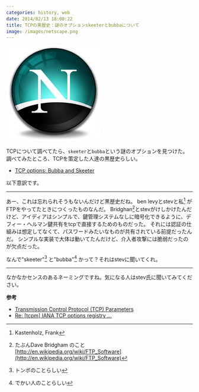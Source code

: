```yaml
---
categories: history, web
date: 2014/02/13 18:00:22
title: TCPの黒歴史：謎のオプションskeeterとbubbaについて
image: /images/netscape.png
---
```


![ie](/images/netscape.png ) 

TCPについて調べてたら、`skeeter`と`bubba`という謎のオプションを見つけた。
調べてみたところ、TCPを策定した人達の黒歴史らしい。

* [TCP options: Bubba and Skeeter](http://mailman.postel.org/pipermail/internet-history/2001-November/000073.html ) 

以下意訳です。

<hr>

あー、これは忘れられそうもないんだけど黒歴史だね。
ben levyとstevと私[^1] がFTPをやってたときにつくったものなんだ。
Bridghan[^2]とstevがけしかけたんだけど、アイディアはシンプルで、鍵管理システムなしに暗号化できるように、デフィー・ヘルマン鍵共有をtcpで直接するためのものだった。
それには認証の仕組みは想定してなくて、パスワードみたいなものが共有されている前提だったんだ。
シンプルな実装で大体は動いてたんだけど、介入者攻撃には脆弱だったのが欠点だった。

なんで"skeeter"[^3]  と"bubba"[^4] かって？それはstevに聞いてくれ。

<hr>

なかなかセンスのあるネーミングですね。気になる人はstev氏に聞いてみてください。


**参考**

* [Transmission Control Protocol (TCP) Parameters](http://www.iana.org/assignments/tcp-parameters/tcp-parameters.xhtml ) 
* [Re: [tcpm] IANA TCP options registry ...](http://www.ietf.org/mail-archive/web/tcpm/current/msg05424.html ) 


[^1]: Kastenholz, Frank
[^2]: たぶんDave Bridgham のこと [http://en.wikipedia.org/wiki/FTP_Software](http://en.wikipedia.org/wiki/FTP_Software)
[^3]: トンボのことらしい
[^4]: でかい人のことらしい
